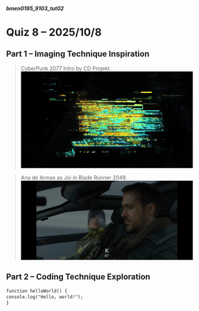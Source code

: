 ##### bmen0195_9103_tut02
# Quiz 8 – 2025/10/8
## Part 1 – Imaging Technique Inspiration
> CyberPunk 2077 Intro by CD Projekt.
![CyberPunk 2077 Intro by CD Projekt.](./image/cyberpunk-logo-glitch-intro.jpg)


> Ana de Armas as Joi in Blade Runner 2049.
![Ana de Armas as Joi in Blade Runner 2049.](./image/20251008204814_129_417.png)


## Part 2 – Coding Technique Exploration

```
function helloWorld() {
console.log("Hello, world!");
}
```